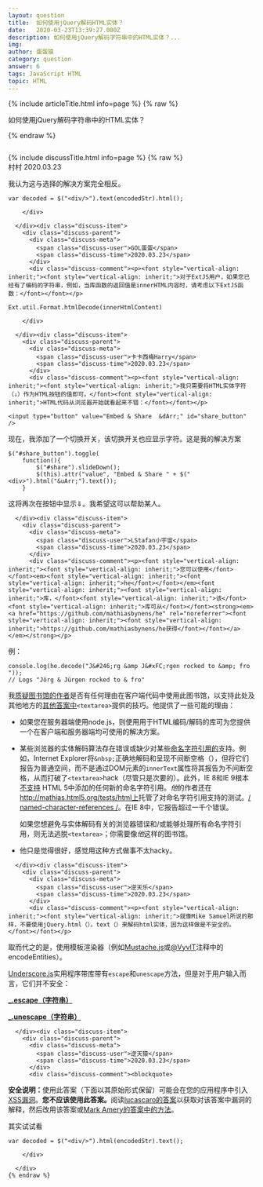 ```yaml
---
layout: question
title:  如何使用jQuery解码HTML实体？
date:   2020-03-23T13:39:27.000Z
description: 如何使用jQuery解码字符串中的HTML实体？...
img: 
author: 蛋蛋猿
category: question
answer: 6
tags: JavaScript HTML
topic: HTML
---
```

<div class="article-root">
  <div class="article">
    {% include articleTitle.html info=page %}
    {% raw %}
    <div class="article-content"><p><font style="vertical-align: inherit;"><font style="vertical-align: inherit;">如何使用jQuery解码字符串中的HTML实体？</font></font></p></div>
    {% endraw %}
  </div>
  <p style="height: 0;width:0;overflow: hidden;"> 第3080篇《如何使用jQuery解码HTML实体？》来自Winter(https://github.com/aiyld/aiyld.github.io)的站点</p>
  <div class="discuss-wrapper">
    {% include discussTitle.html info=page %}
    {% raw %}
    <div class="discuss-item">
        <div class="discuss-parent">
          <div class="discuss-meta">
            <span class="discuss-user">村村</span>
            <span class="discuss-time">2020.03.23</span>
          </div>
          <div class="discuss-comment"><p><font style="vertical-align: inherit;"><font style="vertical-align: inherit;">我认为这与选择的解决方案完全相反。</font></font></p>

<pre><code>var decoded = $("&lt;div/&gt;").text(encodedStr).html();
</code></pre></div>
        </div>
        
      </div><div class="discuss-item">
        <div class="discuss-parent">
          <div class="discuss-meta">
            <span class="discuss-user">GOL蛋蛋</span>
            <span class="discuss-time">2020.03.23</span>
          </div>
          <div class="discuss-comment"><p><font style="vertical-align: inherit;"><font style="vertical-align: inherit;">对于ExtJS用户，如果您已经有了编码的字符串，例如，当库函数的返回值是innerHTML内容时，请考虑以下ExtJS函数：</font></font></p>

<pre><code>Ext.util.Format.htmlDecode(innerHtmlContent)
</code></pre></div>
        </div>
        
      </div><div class="discuss-item">
        <div class="discuss-parent">
          <div class="discuss-meta">
            <span class="discuss-user">卡卡西梅Harry</span>
            <span class="discuss-time">2020.03.23</span>
          </div>
          <div class="discuss-comment"><p><font style="vertical-align: inherit;"><font style="vertical-align: inherit;">我只需要将HTML实体字符（⇓）作为HTML按钮的值即可。</font><font style="vertical-align: inherit;">HTML代码从浏览器开始就看起来不错：</font></font></p>

<pre><code>&lt;input type="button" value="Embed &amp; Share  &amp;dArr;" id="share_button" /&gt;
</code></pre>

<p><font style="vertical-align: inherit;"><font style="vertical-align: inherit;">现在，我添加了一个切换开关，该切换开关也应显示字符。</font><font style="vertical-align: inherit;">这是我的解决方案</font></font></p>

<pre><code>$("#share_button").toggle(<font></font>
    function(){<font></font>
        $("#share").slideDown();<font></font>
        $(this).attr("value", "Embed &amp; Share " + $("&lt;div&gt;").html("&amp;uArr;").text());<font></font>
    }<font></font>
</code></pre>

<p><font style="vertical-align: inherit;"><font style="vertical-align: inherit;">这将再次在按钮中显示⇓。</font><font style="vertical-align: inherit;">我希望这可以帮助某人。</font></font></p></div>
        </div>
        
      </div><div class="discuss-item">
        <div class="discuss-parent">
          <div class="discuss-meta">
            <span class="discuss-user">LStafan小宇宙</span>
            <span class="discuss-time">2020.03.23</span>
          </div>
          <div class="discuss-comment"><p><font style="vertical-align: inherit;"><font style="vertical-align: inherit;">您可以使用</font></font><em><font style="vertical-align: inherit;"><font style="vertical-align: inherit;">he</font></font></em><font style="vertical-align: inherit;"><font style="vertical-align: inherit;">库，</font><font style="vertical-align: inherit;">该</font><font style="vertical-align: inherit;">库可从</font></font><strong><em><a href="https://github.com/mathiasbynens/he" rel="noreferrer"><font style="vertical-align: inherit;"><font style="vertical-align: inherit;">https://github.com/mathiasbynens/he获得</font></font></a></em></strong></p>

<p><font style="vertical-align: inherit;"><font style="vertical-align: inherit;">例：</font></font></p>

<pre><code>console.log(he.decode("J&amp;#246;rg &amp;amp J&amp;#xFC;rgen rocked to &amp;amp; fro "));<font></font>
// Logs "Jörg &amp; Jürgen rocked to &amp; fro"<font></font>
</code></pre>

<p><font style="vertical-align: inherit;"><font style="vertical-align: inherit;">我</font></font><a href="https://github.com/mathiasbynens/he/issues/18" rel="noreferrer"><font style="vertical-align: inherit;"><font style="vertical-align: inherit;">质疑图书馆的作者</font></font></a><font style="vertical-align: inherit;"><font style="vertical-align: inherit;">是否有任何理由在客户端代码中使用此图书馆，以支持</font><font style="vertical-align: inherit;">此处及其他地方的</font><a href="https://stackoverflow.com/a/10526903/1709587"><font style="vertical-align: inherit;">其他答案中</font></a></font><code>&lt;textarea&gt;</code><font style="vertical-align: inherit;"><font style="vertical-align: inherit;">提供</font><font style="vertical-align: inherit;">的</font><font style="vertical-align: inherit;">技巧</font><font style="vertical-align: inherit;">。</font><font style="vertical-align: inherit;">他提供了一些可能的理由：</font></font><a href="https://stackoverflow.com/a/10526903/1709587"><font style="vertical-align: inherit;"></font></a><font style="vertical-align: inherit;"></font></p>

<ul>
<li><p><font style="vertical-align: inherit;"><font style="vertical-align: inherit;">如果您在服务器端使用node.js，则使用用于HTML编码/解码的库可为您提供一个在客户端和服务器端均可使用的解决方案。</font></font></p></li>
<li><p><font style="vertical-align: inherit;"><font style="vertical-align: inherit;">某些浏览器的实体解码算法存在错误或缺少对某些</font></font><a href="http://www.whatwg.org/specs/web-apps/current-work/multipage/named-character-references.html" rel="noreferrer"><font style="vertical-align: inherit;"><font style="vertical-align: inherit;">命名字符引用的</font></font></a><font style="vertical-align: inherit;"><font style="vertical-align: inherit;">支持</font><font style="vertical-align: inherit;">。</font><font style="vertical-align: inherit;">例如，Internet Explorer将</font></font><code>&amp;nbsp;</code><font style="vertical-align: inherit;"><font style="vertical-align: inherit;">正确地</font><font style="vertical-align: inherit;">解码和呈现不间断空格（</font><font style="vertical-align: inherit;">），但将它们报告为普通空间，而不是通过DOM元素的</font></font><code>innerText</code><font style="vertical-align: inherit;"><font style="vertical-align: inherit;">属性将其</font><font style="vertical-align: inherit;">报告为不间断空格</font><font style="vertical-align: inherit;">，从而打破了</font></font><code>&lt;textarea&gt;</code><font style="vertical-align: inherit;"><font style="vertical-align: inherit;">hack（尽管只是次要的）。</font><font style="vertical-align: inherit;">此外，IE 8和IE 9根本</font></font><a href="https://stackoverflow.com/questions/15207604/ie8-is-not-rendering-some-of-the-html-name-entities"><font style="vertical-align: inherit;"><font style="vertical-align: inherit;">不支持</font></font></a><font style="vertical-align: inherit;"><font style="vertical-align: inherit;"> HTML 5中添加的任何新的命名字符引用。</font></font><em><font style="vertical-align: inherit;"><font style="vertical-align: inherit;">他</font></font></em><font style="vertical-align: inherit;"><font style="vertical-align: inherit;">的作者</font><font style="vertical-align: inherit;">还在</font></font><a href="http://mathias.html5.org/tests/html/named-character-references/" rel="noreferrer"><font style="vertical-align: inherit;"><font style="vertical-align: inherit;">http://mathias.html5.org/tests/html上</font></font></a><font style="vertical-align: inherit;"><font style="vertical-align: inherit;">托管了对命名字符引用支持的测试。</font><a href="http://mathias.html5.org/tests/html/named-character-references/" rel="noreferrer"><font style="vertical-align: inherit;">/ named-character-references /</font></a><font style="vertical-align: inherit;">。</font><font style="vertical-align: inherit;">在IE 8中，它报告超过一千个错误。</font></font></p>

<p><font style="vertical-align: inherit;"><font style="vertical-align: inherit;">如果您想避免与实体解码有关的浏览器错误和/或能够处理所有命名字符引用，则无法逃脱</font></font><code>&lt;textarea&gt;</code><font style="vertical-align: inherit;"><font style="vertical-align: inherit;">；</font><font style="vertical-align: inherit;">你需要像</font></font><em><font style="vertical-align: inherit;"><font style="vertical-align: inherit;">他</font></font></em><font style="vertical-align: inherit;"><font style="vertical-align: inherit;">这样的图书馆</font><font style="vertical-align: inherit;">。</font></font></p></li>
<li><p><font style="vertical-align: inherit;"><font style="vertical-align: inherit;">他只是觉得很好，感觉用这种方式做事不太hacky。</font></font></p></li>
</ul></div>
        </div>
        
      </div><div class="discuss-item">
        <div class="discuss-parent">
          <div class="discuss-meta">
            <span class="discuss-user">逆天乐</span>
            <span class="discuss-time">2020.03.23</span>
          </div>
          <div class="discuss-comment"><p><font style="vertical-align: inherit;"><font style="vertical-align: inherit;">就像Mike Samuel所说的那样，不要使用jQuery.html（）。text（）来解码html实体，因为这样做是不安全的。</font></font></p>

<p><font style="vertical-align: inherit;"><font style="vertical-align: inherit;">取而代之的是，使用模板渲染器（例如</font></font><a href="http://mustache.github.io/" rel="noreferrer"><font style="vertical-align: inherit;"><font style="vertical-align: inherit;">Mustache.js</font></font></a><font style="vertical-align: inherit;"><font style="vertical-align: inherit;">或</font></font><a href="https://stackoverflow.com/a/27385169/175954"><font style="vertical-align: inherit;"><font style="vertical-align: inherit;">@VyvIT</font></font></a><font style="vertical-align: inherit;"><font style="vertical-align: inherit;">注释中的encodeEntities）。</font></font></p>

<p><a href="http://underscorejs.org/" rel="noreferrer"><font style="vertical-align: inherit;"><font style="vertical-align: inherit;">Underscore.js</font></font></a><font style="vertical-align: inherit;"><font style="vertical-align: inherit;">实用程序带库带有</font></font><code>escape</code><font style="vertical-align: inherit;"><font style="vertical-align: inherit;">和</font></font><code>unescape</code><font style="vertical-align: inherit;"><font style="vertical-align: inherit;">方法，但是对于用户输入而言，它们并不安全：</font></font></p>

<p><strong><a href="http://underscorejs.org/#escape" rel="noreferrer"><font style="vertical-align: inherit;"><font style="vertical-align: inherit;">_.escape（字符串）</font></font></a></strong></p>

<p><strong><a href="http://underscorejs.org/#unescape" rel="noreferrer"><font style="vertical-align: inherit;"><font style="vertical-align: inherit;">_.unescape（字符串）</font></font></a></strong></p></div>
        </div>
        
      </div><div class="discuss-item">
        <div class="discuss-parent">
          <div class="discuss-meta">
            <span class="discuss-user">逆天猿</span>
            <span class="discuss-time">2020.03.23</span>
          </div>
          <div class="discuss-comment"><blockquote>
  <p><strong><font style="vertical-align: inherit;"><font style="vertical-align: inherit;">安全说明：</font></font></strong><font style="vertical-align: inherit;"><font style="vertical-align: inherit;">使用此答案（下面以其原始形式保留）可能会</font><font style="vertical-align: inherit;">在您的应用程序中</font><font style="vertical-align: inherit;">引入</font></font><a href="https://www.owasp.org/index.php/Cross-site_Scripting_(XSS)" rel="noreferrer"><font style="vertical-align: inherit;"><font style="vertical-align: inherit;">XSS漏洞</font></font></a><font style="vertical-align: inherit;"><font style="vertical-align: inherit;">。</font></font><strong><font style="vertical-align: inherit;"><font style="vertical-align: inherit;">您不应该使用此答案。</font></font></strong><font style="vertical-align: inherit;"><font style="vertical-align: inherit;">阅读</font></font><a href="https://stackoverflow.com/a/1395954/1709587"><font style="vertical-align: inherit;"><font style="vertical-align: inherit;">lucascaro的答案</font></font></a><font style="vertical-align: inherit;"><font style="vertical-align: inherit;">以获取对该答案中漏洞的解释，然后改用该答案或</font></font><a href="https://stackoverflow.com/a/23596964/1709587"><font style="vertical-align: inherit;"><font style="vertical-align: inherit;">Mark Amery的答案中的方法</font></font></a><font style="vertical-align: inherit;"><font style="vertical-align: inherit;">。</font></font></p>
</blockquote>

<p><font style="vertical-align: inherit;"><font style="vertical-align: inherit;">其实试试看 </font></font></p>

<pre><code>var decoded = $("&lt;div/&gt;").html(encodedStr).text();
</code></pre></div>
        </div>
        
      </div>
    {% endraw %}
  </div>
<div>
